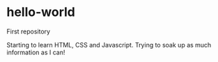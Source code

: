 # hello-world
First repository 

Starting to learn HTML, CSS and Javascript. Trying to soak up as much information as I can!
